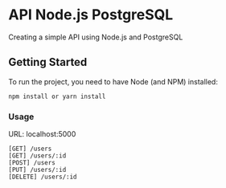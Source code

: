 # API Node.js PostgreSQL

Creating a simple API using Node.js and PostgreSQL

## Getting Started

To run the project, you need to have Node (and NPM) installed:

```
npm install or yarn install
```

### Usage

URL: localhost:5000

```
[GET] /users
[GET] /users/:id
[POST] /users
[PUT] /users/:id
[DELETE] /users/:id
```
